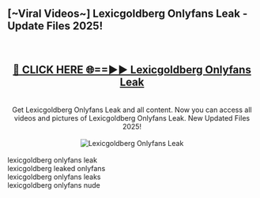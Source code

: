 <h2>[~Viral Videos~] Lexicgoldberg Onlyfans Leak - Update Files 2025!</h2>
<br>
<div align="center">
<h2><a href="https://betterlinks.top/A2PfLJ" rel="nofollow">🔴 CLICK HERE 🌐==►► Lexicgoldberg Onlyfans Leak</a></h2>
<br>
Get Lexicgoldberg Onlyfans Leak and all content. Now you can access all videos and pictures of Lexicgoldberg Onlyfans Leak. New Updated Files 2025!
<br>
<br>
<a href="https://betterlinks.top/A2PfLJ" rel="nofollow" data-target="animated-image.originalLink"><img src="https://i.ibb.co.com/WyWwxjT/player-gif2.gif" alt="Lexicgoldberg Onlyfans Leak" style="max-width: 100%; display: inline-block;" data-target="animated-image.originalImage"></a>
</div>
<br>
lexicgoldberg onlyfans leak<br>
lexicgoldberg leaked onlyfans<br>
lexicgoldberg onlyfans leaks<br>
lexicgoldberg onlyfans nude
